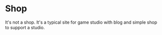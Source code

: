 # Shop
It's not a shop. It's a typical site for game studio with blog and simple shop to support a studio.
